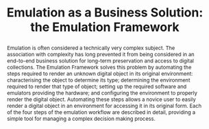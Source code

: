 ---
abstract: 'Emulation is often considered a technically very complex subject. The association
  with complexity has long prevented it from being considered in an end-to-end business
  solution for long-term preservation and access to digital collections.

  The Emulation Framework solves this problem by automating the steps required to
  render an unknown digital object in its original environment: characterising the
  object to determine its type; determining the environment required to render that
  type of object; setting up the required software and emulators providing the hardware;
  and configuring the environment to properly render the digital object. Automating
  these steps allows a novice user to easily render a digital object in an environment
  for accessing it in its original form.

  Each of the four steps of the emulation workflow are described in detail, providing
  a simple tool for managing a complex decision making process.'
creators:
- Lohman, Bram
- van der Hoeven, Jeffrey
- Michel, David
- Kiers, Bart
date: null
document_url: https://services.phaidra.univie.ac.at/api/object/o:294241/download
grand_parent: iPRES
institutions: []
keywords:
- singapore
- emulation
- framework
- digital preservation
- workflow
- business solution
- keep
- characterisation
- technical environment
- viewpath
- software
landing_page_url: https://phaidra.univie.ac.at/o:294241
language: eng
layout: publication
license: CC BY-SA 3.0 AT
notes_url: null
parent: iPRES 2011
publication_type: paper
size: 872434
slides_url: null
source_name: iPRES
stream_url: null
title: 'Emulation as a Business Solution: the Emulation Framework'
year: 2011
---